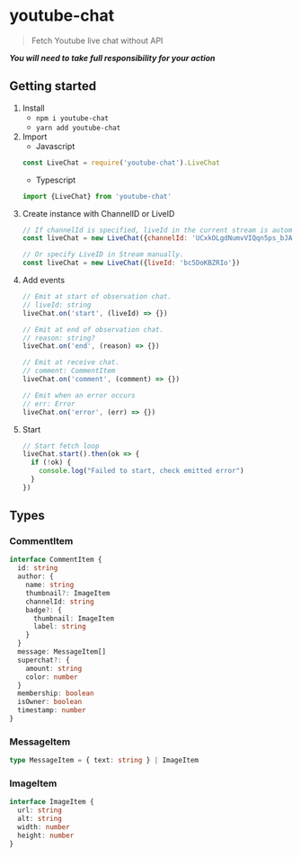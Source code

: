 # youtube-chat
> Fetch Youtube live chat without API

***You will need to take full responsibility for your action***

## Getting started
1. Install
    - `npm i youtube-chat`
    - `yarn add youtube-chat`
2. Import
    - Javascript
    ```javascript
    const LiveChat = require('youtube-chat').LiveChat
    ```
    - Typescript
    ```typescript
    import {LiveChat} from 'youtube-chat'
    ```
3. Create instance with ChannelID or LiveID
    ```javascript
    // If channelId is specified, liveId in the current stream is automatically acquired.
    const liveChat = new LiveChat({channelId: 'UCxkOLgdNumvVIQqn5ps_bJA?'})
    
    // Or specify LiveID in Stream manually.
    const liveChat = new LiveChat({liveId: 'bc5DoKBZRIo'})
    ```
4. Add events
    ```typescript
    // Emit at start of observation chat.
    // liveId: string
    liveChat.on('start', (liveId) => {})
   
    // Emit at end of observation chat.
    // reason: string?
    liveChat.on('end', (reason) => {})
    
    // Emit at receive chat.
    // comment: CommentItem
    liveChat.on('comment', (comment) => {})
    
    // Emit when an error occurs
    // err: Error
    liveChat.on('error', (err) => {})
    ```
5. Start
    ```typescript
    // Start fetch loop
    liveChat.start().then(ok => {
      if (!ok) {
        console.log("Failed to start, check emitted error")
      }
    })
    ```

## Types
### CommentItem
```typescript
interface CommentItem {
  id: string
  author: {
    name: string
    thumbnail?: ImageItem
    channelId: string
    badge?: {
      thumbnail: ImageItem
      label: string
    }
  }
  message: MessageItem[]
  superchat?: {
    amount: string
    color: number
  }
  membership: boolean
  isOwner: boolean
  timestamp: number
}
```

### MessageItem
```typescript
type MessageItem = { text: string } | ImageItem
```

### ImageItem
```typescript
interface ImageItem {
  url: string
  alt: string
  width: number
  height: number
}
```
